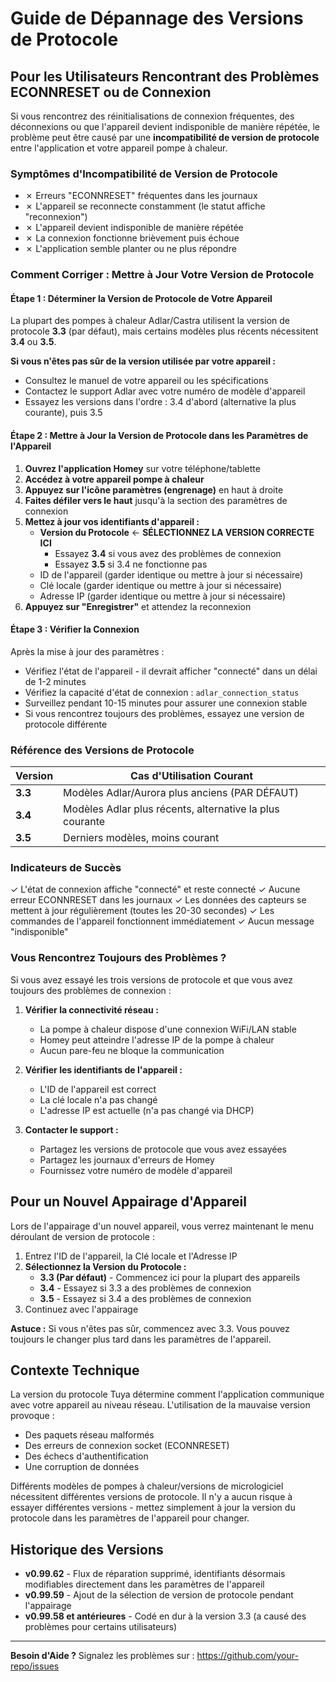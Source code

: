 # Guide de Dépannage des Versions de Protocole

## Pour les Utilisateurs Rencontrant des Problèmes ECONNRESET ou de Connexion

Si vous rencontrez des réinitialisations de connexion fréquentes, des déconnexions ou que l'appareil devient indisponible de manière répétée, le problème peut être causé par une **incompatibilité de version de protocole** entre l'application et votre appareil pompe à chaleur.

### Symptômes d'Incompatibilité de Version de Protocole

- ✗ Erreurs "ECONNRESET" fréquentes dans les journaux
- ✗ L'appareil se reconnecte constamment (le statut affiche "reconnexion")
- ✗ L'appareil devient indisponible de manière répétée
- ✗ La connexion fonctionne brièvement puis échoue
- ✗ L'application semble planter ou ne plus répondre

### Comment Corriger : Mettre à Jour Votre Version de Protocole

#### Étape 1 : Déterminer la Version de Protocole de Votre Appareil

La plupart des pompes à chaleur Adlar/Castra utilisent la version de protocole **3.3** (par défaut), mais certains modèles plus récents nécessitent **3.4** ou **3.5**.

**Si vous n'êtes pas sûr de la version utilisée par votre appareil :**
- Consultez le manuel de votre appareil ou les spécifications
- Contactez le support Adlar avec votre numéro de modèle d'appareil
- Essayez les versions dans l'ordre : 3.4 d'abord (alternative la plus courante), puis 3.5

#### Étape 2 : Mettre à Jour la Version de Protocole dans les Paramètres de l'Appareil

1. **Ouvrez l'application Homey** sur votre téléphone/tablette
2. **Accédez à votre appareil pompe à chaleur**
3. **Appuyez sur l'icône paramètres (engrenage)** en haut à droite
4. **Faites défiler vers le haut** jusqu'à la section des paramètres de connexion
5. **Mettez à jour vos identifiants d'appareil :**
   - **Version du Protocole** ← **SÉLECTIONNEZ LA VERSION CORRECTE ICI**
     - Essayez **3.4** si vous avez des problèmes de connexion
     - Essayez **3.5** si 3.4 ne fonctionne pas
   - ID de l'appareil (garder identique ou mettre à jour si nécessaire)
   - Clé locale (garder identique ou mettre à jour si nécessaire)
   - Adresse IP (garder identique ou mettre à jour si nécessaire)
6. **Appuyez sur "Enregistrer"** et attendez la reconnexion

#### Étape 3 : Vérifier la Connexion

Après la mise à jour des paramètres :
- Vérifiez l'état de l'appareil - il devrait afficher "connecté" dans un délai de 1-2 minutes
- Vérifiez la capacité d'état de connexion : `adlar_connection_status`
- Surveillez pendant 10-15 minutes pour assurer une connexion stable
- Si vous rencontrez toujours des problèmes, essayez une version de protocole différente

### Référence des Versions de Protocole

| Version | Cas d'Utilisation Courant |
|---------|---------------------------|
| **3.3** | Modèles Adlar/Aurora plus anciens (PAR DÉFAUT) |
| **3.4** | Modèles Adlar plus récents, alternative la plus courante |
| **3.5** | Derniers modèles, moins courant |

### Indicateurs de Succès

✓ L'état de connexion affiche "connecté" et reste connecté
✓ Aucune erreur ECONNRESET dans les journaux
✓ Les données des capteurs se mettent à jour régulièrement (toutes les 20-30 secondes)
✓ Les commandes de l'appareil fonctionnent immédiatement
✓ Aucun message "indisponible"

### Vous Rencontrez Toujours des Problèmes ?

Si vous avez essayé les trois versions de protocole et que vous avez toujours des problèmes de connexion :

1. **Vérifier la connectivité réseau :**
   - La pompe à chaleur dispose d'une connexion WiFi/LAN stable
   - Homey peut atteindre l'adresse IP de la pompe à chaleur
   - Aucun pare-feu ne bloque la communication

2. **Vérifier les identifiants de l'appareil :**
   - L'ID de l'appareil est correct
   - La clé locale n'a pas changé
   - L'adresse IP est actuelle (n'a pas changé via DHCP)

3. **Contacter le support :**
   - Partagez les versions de protocole que vous avez essayées
   - Partagez les journaux d'erreurs de Homey
   - Fournissez votre numéro de modèle d'appareil

## Pour un Nouvel Appairage d'Appareil

Lors de l'appairage d'un nouvel appareil, vous verrez maintenant le menu déroulant de version de protocole :

1. Entrez l'ID de l'appareil, la Clé locale et l'Adresse IP
2. **Sélectionnez la Version du Protocole :**
   - **3.3 (Par défaut)** - Commencez ici pour la plupart des appareils
   - **3.4** - Essayez si 3.3 a des problèmes de connexion
   - **3.5** - Essayez si 3.4 a des problèmes de connexion
3. Continuez avec l'appairage

**Astuce :** Si vous n'êtes pas sûr, commencez avec 3.3. Vous pouvez toujours le changer plus tard dans les paramètres de l'appareil.

## Contexte Technique

La version du protocole Tuya détermine comment l'application communique avec votre appareil au niveau réseau. L'utilisation de la mauvaise version provoque :
- Des paquets réseau malformés
- Des erreurs de connexion socket (ECONNRESET)
- Des échecs d'authentification
- Une corruption de données

Différents modèles de pompes à chaleur/versions de micrologiciel nécessitent différentes versions de protocole. Il n'y a aucun risque à essayer différentes versions - mettez simplement à jour la version du protocole dans les paramètres de l'appareil pour changer.

## Historique des Versions

- **v0.99.62** - Flux de réparation supprimé, identifiants désormais modifiables directement dans les paramètres de l'appareil
- **v0.99.59** - Ajout de la sélection de version de protocole pendant l'appairage
- **v0.99.58 et antérieures** - Codé en dur à la version 3.3 (a causé des problèmes pour certains utilisateurs)

---

**Besoin d'Aide ?** Signalez les problèmes sur : https://github.com/your-repo/issues
